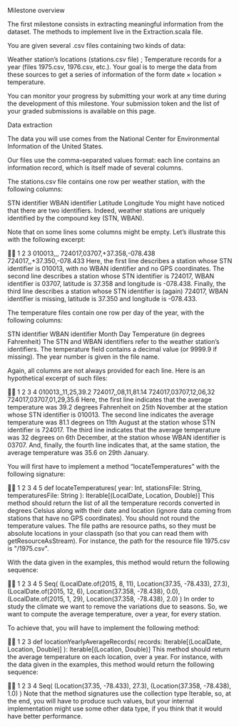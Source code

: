 Milestone overview

The first milestone consists in extracting meaningful information from the dataset. The methods to implement live in the Extraction.scala file.

You are given several .csv files containing two kinds of data:

Weather station’s locations (stations.csv file) ;
Temperature records for a year (files 1975.csv, 1976.csv, etc.).
Your goal is to merge the data from these sources to get a series of information of the form date × location × temperature.

You can monitor your progress by submitting your work at any time during the development of this milestone. Your submission token and the list of your graded submissions is available on this page.

Data extraction

The data you will use comes from the National Center for Environmental Information of the United States.

Our files use the comma-separated values format: each line contains an information record, which is itself made of several columns.

The stations.csv file contains one row per weather station, with the following columns:

STN identifier	WBAN identifier	Latitude	Longitude
You might have noticed that there are two identifiers. Indeed, weather stations are uniquely identified by the compound key (STN, WBAN).

Note that on some lines some columns might be empty. Let’s illustrate this with the following excerpt:



1
2
3
010013,,,
724017,03707,+37.358,-078.438
724017,,+37.350,-078.433
Here, the first line describes a station whose STN identifier is 010013, with no WBAN identifier and no GPS coordinates. The second line describes a station whose STN identifier is 724017, WBAN identifier is 03707, latitude is 37.358 and longitude is -078.438. Finally, the third line describes a station whose STN identifier is (again) 724017, WBAN identifier is missing, latitude is 37.350 and longitude is -078.433.

The temperature files contain one row per day of the year, with the following columns:

STN identifier	WBAN identifier	Month	Day	Temperature (in degrees Fahrenheit)
The STN and WBAN identifiers refer to the weather station’s identifiers. The temperature field contains a decimal value (or 9999.9 if missing). The year number is given in the file name.

Again, all columns are not always provided for each line. Here is an hypothetical excerpt of such files:



1
2
3
4
010013,,11,25,39.2
724017,,08,11,81.14
724017,03707,12,06,32
724017,03707,01,29,35.6
Here, the first line indicates that the average temperature was 39.2 degrees Fahrenheit on 25th November at the station whose STN identifier is 010013. The second line indicates the average temperature was 81.1 degrees on 11th August at the station whose STN identifier is 724017. The third line indicates that the average temperature was 32 degrees on 6th December, at the station whose WBAN identifier is 03707. And, finally, the fourth line indicates that, at the same station, the average temperature was 35.6 on 29th January.

You will first have to implement a method “locateTemperatures” with the following signature:



1
2
3
4
5
def locateTemperatures(
  year: Int,
  stationsFile: String,
  temperaturesFile: String
): Iterable[(LocalDate, Location, Double)]
This method should return the list of all the temperature records converted in degrees Celsius along with their date and location (ignore data coming from stations that have no GPS coordinates). You should not round the temperature values. The file paths are resource paths, so they must be absolute locations in your classpath (so that you can read them with getResourceAsStream). For instance, the path for the resource file 1975.csv is "/1975.csv".

With the data given in the examples, this method would return the following sequence:



1
2
3
4
5
Seq(
  (LocalDate.of(2015, 8, 11), Location(37.35, -78.433), 27.3),
  (LocalDate.of(2015, 12, 6), Location(37.358, -78.438), 0.0),
  (LocalDate.of(2015, 1, 29), Location(37.358, -78.438), 2.0)
)
In order to study the climate we want to remove the variations due to seasons. So, we want to compute the average temperature, over a year, for every station.

To achieve that, you will have to implement the following method:



1
2
3
def locationYearlyAverageRecords(
  records: Iterable[(LocalDate, Location, Double)]
): Iterable[(Location, Double)]
This method should return the average temperature on each location, over a year. For instance, with the data given in the examples, this method would return the following sequence:



1
2
3
4
Seq(
  (Location(37.35, -78.433), 27.3),
  (Location(37.358, -78.438), 1.0)
)
Note that the method signatures use the collection type Iterable, so, at the end, you will have to produce such values, but your internal implementation might use some other data type, if you think that it would have better performance.